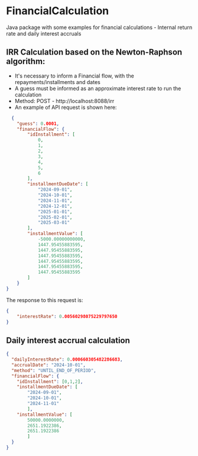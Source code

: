 # FinancialCalculation
Java package with some examples for financial calculations - Internal return rate and daily interest accruals

## IRR Calculation based on the Newton-Raphson algorithm:

* It's necessary to inform a Financial flow, with the repayments/installments and dates
* A guess must be informed as an approximate interest rate to run the calculation
* Method: POST - http://localhost:8088/irr
* An example of API request is shown here:

```JSON
  {
    "guess": 0.0001,
    "financialFlow": {
        "idInstallment": [
            0,
            1,
            2,
            3,
            4,
            5,
            6
        ],
        "installmentDueDate": [
            "2024-09-01",
            "2024-10-01",
            "2024-11-01",
            "2024-12-01",
            "2025-01-01",
            "2025-02-01",
            "2025-03-01"
        ],
        "installmentValue": [
            -5000.00000000000,
            1447.95455883595,
            1447.95455883595,
            1447.95455883595,
            1447.95455883595,
            1447.95455883595,
            1447.95455883595
        ]
    }
} 
```

The response to this request is:

```JSON
{
    "interestRate": 0.00560298075229797650
}
```

## Daily interest accrual calculation

```JSON
{
  "dailyInterestRate": 0.000660305482286683,
  "accrualDate": "2024-10-01",
  "method": "UNTIL_END_OF_PERIOD",
  "financialFlow": {
    "idInstallment": [0,1,2],
    "installmentDueDate": [
        "2024-09-01",
        "2024-10-01",
        "2024-11-01"
        ],
    "installmentValue": [
        50000.0000000,
        2651.1922386,
        2651.1922386
        ]
  }
}
```

